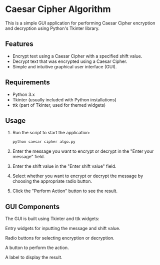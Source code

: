 
# Caesar Cipher Algorithm

This is a simple GUI application for performing Caesar Cipher encryption and decryption using Python's Tkinter library.

## Features

- Encrypt text using a Caesar Cipher with a specified shift value.
- Decrypt text that was encrypted using a Caesar Cipher.
- Simple and intuitive graphical user interface (GUI).

## Requirements

- Python 3.x
- Tkinter (usually included with Python installations)
- ttk (part of Tkinter, used for themed widgets)


## Usage

1. Run the script to start the application:

    ```bash
    python caesar cipher algo.py
    ```

2. Enter the message you want to encrypt or decrypt in the "Enter your message" field.
3. Enter the shift value in the "Enter shift value" field.
4. Select whether you want to encrypt or decrypt the message by choosing the appropriate radio button.
5. Click the "Perform Action" button to see the result.

## GUI Components
The GUI is built using Tkinter and ttk widgets:

Entry widgets for inputting the message and shift value.

Radio buttons for selecting encryption or decryption.

A button to perform the action.

A label to display the result.


